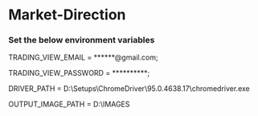 # Market-Direction

### Set the below environment variables

TRADING_VIEW_EMAIL =  ******@gmail.com;

TRADING_VIEW_PASSWORD =  **********;

DRIVER_PATH = D:\Setups\ChromeDriver\95.0.4638.17\chromedriver.exe

OUTPUT_IMAGE_PATH = D:\IMAGES